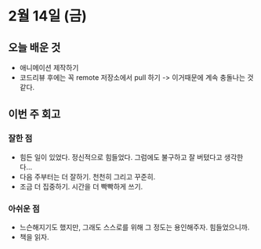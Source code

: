 # 2월 14일 (금)

## 오늘 배운 것

- 애니메이션 제작하기
- 코드리뷰 후에는 꼭 remote 저장소에서 pull 하기 -> 이거때문에 계속 충돌나는 것 같다.

## 이번 주 회고

### 잘한 점

- 힘든 일이 있었다. 정신적으로 힘들었다. 그럼에도 불구하고 잘 버텼다고 생각한다...
- 다음 주부터는 더 잘하기. 천천히 그리고 꾸준히.
- 조금 더 집중하기. 시간을 더 빡빡하게 쓰기.

### 아쉬운 점

- 느슨해지기도 했지만, 그래도 스스로를 위해 그 정도는 용인해주자. 힘들었으니까.
- 책을 읽자.